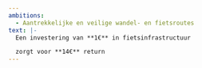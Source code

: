 ```yaml
---
ambitions:
  - Aantrekkelijke en veilige wandel- en fietsroutes
text: |-
  Een investering van **1€** in fietsinfrastructuur

  zorgt voor **14€** return
---
```

